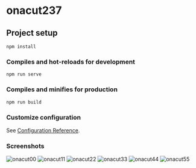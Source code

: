 # onacut237

## Project setup
```
npm install
```

### Compiles and hot-reloads for development
```
npm run serve
```

### Compiles and minifies for production
```
npm run build
```

### Customize configuration
See [Configuration Reference](https://cli.vuejs.org/config/).

### Screenshots
![onacut00](https://user-images.githubusercontent.com/34966088/153770231-1e720ee4-25e6-43f2-bdd6-dede2c68cd36.png)
![onacut11](https://user-images.githubusercontent.com/34966088/153770236-1ecc3886-26f6-4af2-9fc4-9b1096fd517f.png)
![onacut22](https://user-images.githubusercontent.com/34966088/153770239-2e23f44e-b6ff-4b70-aeec-5d4b01f2a506.png)
![onacut33](https://user-images.githubusercontent.com/34966088/153770243-782ec229-0d44-4969-88e2-76982bd5f26f.png)
![onacut44](https://user-images.githubusercontent.com/34966088/153770245-9206cd20-9af4-47f2-9f9d-1b3eea8e370c.png)
![onacut55](https://user-images.githubusercontent.com/34966088/153770247-cc167154-efe0-479d-8153-5d1cc55c5f38.png)
